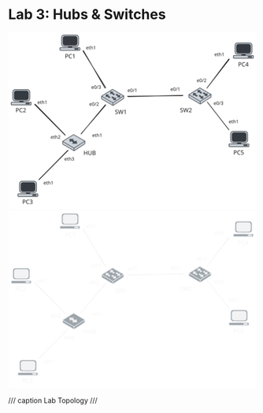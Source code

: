 # Lab 3: Hubs & Switches

![Toplogy Lab-2](img/lankurs-lab1.svg#only-light)
![Toplogy Lab-2](img/lankurs-lab1-dark.svg#only-dark)

/// caption
Lab Topology
///
